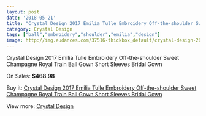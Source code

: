```yaml
---
layout: post
date: '2018-05-21'
title: "Crystal Design 2017 Emilia Tulle Embroidery Off-the-shoulder Sweet Champagne Royal Train Ball Gown Short Sleeves Bridal Gown"
category: Crystal Design 
tags: ["ball","embroidery","shoulder","emilia","design"]
image: http://img.eudances.com/37516-thickbox_default/crystal-design-2017-emilia-tulle-embroidery-off-the-shoulder-sweet-champagne-royal-train-ball-gown-short-sleeves-bridal-gown.jpg
---
```

Crystal Design 2017 Emilia Tulle Embroidery Off-the-shoulder Sweet Champagne Royal Train Ball Gown Short Sleeves Bridal Gown

On Sales: **$468.98**
<a href="https://www.eudances.com/en/crystal-design/11087-crystal-design-2017-emilia-tulle-embroidery-off-the-shoulder-sweet-champagne-royal-train-ball-gown-short-sleeves-bridal-gown.html"><amp-img layout="responsive" width="600" height="600" src="//img.eudances.com/37516-thickbox_default/crystal-design-2017-emilia-tulle-embroidery-off-the-shoulder-sweet-champagne-royal-train-ball-gown-short-sleeves-bridal-gown.jpg" alt="Crystal Design 2017 Emilia Tulle Embroidery Off-the-shoulder Sweet Champagne Royal Train Ball Gown Short Sleeves Bridal Gown 0" /></a>
<a href="https://www.eudances.com/en/crystal-design/11087-crystal-design-2017-emilia-tulle-embroidery-off-the-shoulder-sweet-champagne-royal-train-ball-gown-short-sleeves-bridal-gown.html"><amp-img layout="responsive" width="600" height="600" src="//img.eudances.com/37527-thickbox_default/crystal-design-2017-emilia-tulle-embroidery-off-the-shoulder-sweet-champagne-royal-train-ball-gown-short-sleeves-bridal-gown.jpg" alt="Crystal Design 2017 Emilia Tulle Embroidery Off-the-shoulder Sweet Champagne Royal Train Ball Gown Short Sleeves Bridal Gown 1" /></a>
<a href="https://www.eudances.com/en/crystal-design/11087-crystal-design-2017-emilia-tulle-embroidery-off-the-shoulder-sweet-champagne-royal-train-ball-gown-short-sleeves-bridal-gown.html"><amp-img layout="responsive" width="600" height="600" src="//img.eudances.com/37526-thickbox_default/crystal-design-2017-emilia-tulle-embroidery-off-the-shoulder-sweet-champagne-royal-train-ball-gown-short-sleeves-bridal-gown.jpg" alt="Crystal Design 2017 Emilia Tulle Embroidery Off-the-shoulder Sweet Champagne Royal Train Ball Gown Short Sleeves Bridal Gown 2" /></a>
<a href="https://www.eudances.com/en/crystal-design/11087-crystal-design-2017-emilia-tulle-embroidery-off-the-shoulder-sweet-champagne-royal-train-ball-gown-short-sleeves-bridal-gown.html"><amp-img layout="responsive" width="600" height="600" src="//img.eudances.com/37525-thickbox_default/crystal-design-2017-emilia-tulle-embroidery-off-the-shoulder-sweet-champagne-royal-train-ball-gown-short-sleeves-bridal-gown.jpg" alt="Crystal Design 2017 Emilia Tulle Embroidery Off-the-shoulder Sweet Champagne Royal Train Ball Gown Short Sleeves Bridal Gown 3" /></a>
<a href="https://www.eudances.com/en/crystal-design/11087-crystal-design-2017-emilia-tulle-embroidery-off-the-shoulder-sweet-champagne-royal-train-ball-gown-short-sleeves-bridal-gown.html"><amp-img layout="responsive" width="600" height="600" src="//img.eudances.com/37524-thickbox_default/crystal-design-2017-emilia-tulle-embroidery-off-the-shoulder-sweet-champagne-royal-train-ball-gown-short-sleeves-bridal-gown.jpg" alt="Crystal Design 2017 Emilia Tulle Embroidery Off-the-shoulder Sweet Champagne Royal Train Ball Gown Short Sleeves Bridal Gown 4" /></a>
<a href="https://www.eudances.com/en/crystal-design/11087-crystal-design-2017-emilia-tulle-embroidery-off-the-shoulder-sweet-champagne-royal-train-ball-gown-short-sleeves-bridal-gown.html"><amp-img layout="responsive" width="600" height="600" src="//img.eudances.com/37523-thickbox_default/crystal-design-2017-emilia-tulle-embroidery-off-the-shoulder-sweet-champagne-royal-train-ball-gown-short-sleeves-bridal-gown.jpg" alt="Crystal Design 2017 Emilia Tulle Embroidery Off-the-shoulder Sweet Champagne Royal Train Ball Gown Short Sleeves Bridal Gown 5" /></a>
<a href="https://www.eudances.com/en/crystal-design/11087-crystal-design-2017-emilia-tulle-embroidery-off-the-shoulder-sweet-champagne-royal-train-ball-gown-short-sleeves-bridal-gown.html"><amp-img layout="responsive" width="600" height="600" src="//img.eudances.com/37522-thickbox_default/crystal-design-2017-emilia-tulle-embroidery-off-the-shoulder-sweet-champagne-royal-train-ball-gown-short-sleeves-bridal-gown.jpg" alt="Crystal Design 2017 Emilia Tulle Embroidery Off-the-shoulder Sweet Champagne Royal Train Ball Gown Short Sleeves Bridal Gown 6" /></a>
<a href="https://www.eudances.com/en/crystal-design/11087-crystal-design-2017-emilia-tulle-embroidery-off-the-shoulder-sweet-champagne-royal-train-ball-gown-short-sleeves-bridal-gown.html"><amp-img layout="responsive" width="600" height="600" src="//img.eudances.com/37521-thickbox_default/crystal-design-2017-emilia-tulle-embroidery-off-the-shoulder-sweet-champagne-royal-train-ball-gown-short-sleeves-bridal-gown.jpg" alt="Crystal Design 2017 Emilia Tulle Embroidery Off-the-shoulder Sweet Champagne Royal Train Ball Gown Short Sleeves Bridal Gown 7" /></a>
<a href="https://www.eudances.com/en/crystal-design/11087-crystal-design-2017-emilia-tulle-embroidery-off-the-shoulder-sweet-champagne-royal-train-ball-gown-short-sleeves-bridal-gown.html"><amp-img layout="responsive" width="600" height="600" src="//img.eudances.com/37520-thickbox_default/crystal-design-2017-emilia-tulle-embroidery-off-the-shoulder-sweet-champagne-royal-train-ball-gown-short-sleeves-bridal-gown.jpg" alt="Crystal Design 2017 Emilia Tulle Embroidery Off-the-shoulder Sweet Champagne Royal Train Ball Gown Short Sleeves Bridal Gown 8" /></a>
<a href="https://www.eudances.com/en/crystal-design/11087-crystal-design-2017-emilia-tulle-embroidery-off-the-shoulder-sweet-champagne-royal-train-ball-gown-short-sleeves-bridal-gown.html"><amp-img layout="responsive" width="600" height="600" src="//img.eudances.com/37519-thickbox_default/crystal-design-2017-emilia-tulle-embroidery-off-the-shoulder-sweet-champagne-royal-train-ball-gown-short-sleeves-bridal-gown.jpg" alt="Crystal Design 2017 Emilia Tulle Embroidery Off-the-shoulder Sweet Champagne Royal Train Ball Gown Short Sleeves Bridal Gown 9" /></a>
<a href="https://www.eudances.com/en/crystal-design/11087-crystal-design-2017-emilia-tulle-embroidery-off-the-shoulder-sweet-champagne-royal-train-ball-gown-short-sleeves-bridal-gown.html"><amp-img layout="responsive" width="600" height="600" src="//img.eudances.com/37518-thickbox_default/crystal-design-2017-emilia-tulle-embroidery-off-the-shoulder-sweet-champagne-royal-train-ball-gown-short-sleeves-bridal-gown.jpg" alt="Crystal Design 2017 Emilia Tulle Embroidery Off-the-shoulder Sweet Champagne Royal Train Ball Gown Short Sleeves Bridal Gown 10" /></a>
<a href="https://www.eudances.com/en/crystal-design/11087-crystal-design-2017-emilia-tulle-embroidery-off-the-shoulder-sweet-champagne-royal-train-ball-gown-short-sleeves-bridal-gown.html"><amp-img layout="responsive" width="600" height="600" src="//img.eudances.com/37517-thickbox_default/crystal-design-2017-emilia-tulle-embroidery-off-the-shoulder-sweet-champagne-royal-train-ball-gown-short-sleeves-bridal-gown.jpg" alt="Crystal Design 2017 Emilia Tulle Embroidery Off-the-shoulder Sweet Champagne Royal Train Ball Gown Short Sleeves Bridal Gown 11" /></a>

Buy it: [Crystal Design 2017 Emilia Tulle Embroidery Off-the-shoulder Sweet Champagne Royal Train Ball Gown Short Sleeves Bridal Gown](https://www.eudances.com/en/crystal-design/11087-crystal-design-2017-emilia-tulle-embroidery-off-the-shoulder-sweet-champagne-royal-train-ball-gown-short-sleeves-bridal-gown.html "Crystal Design 2017 Emilia Tulle Embroidery Off-the-shoulder Sweet Champagne Royal Train Ball Gown Short Sleeves Bridal Gown")

View more: [Crystal Design ](https://www.eudances.com/en/134-crystal-design "Crystal Design ")